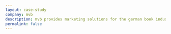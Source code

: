 ```yaml
---
layout: case-study
company: mvb
description: mvb provides marketing solutions for the german book industry. They approached Mainmatter when they were looking for external expertise. We performed a workshop, leveling up the team’s expertise and guided the project until its successful completion.
permalink: false
---
```

